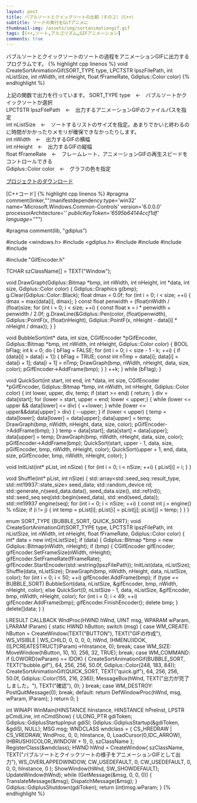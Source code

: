 ```yaml
---
layout: post
title: バブルソートとクイックソートの比較（その２）(C++)
subtitle: ソードの実行をGifアニメに
thumbnail-img: /assets/img/sortanimationgif.gif
tags: [C++,ソート,アルゴリズム,GIFアニメーション]
comments: true
---
```


バブルソートとクイックソートのソートの過程をアニメーションGIFに出力するプログラムです。
{% highlight cpp linenos %}
void CreateSortAnimationGif(SORT_TYPE type, LPCTSTR lpszFilePath, int nListSize, int nWidth, int nHeight, float fFrameRate, Gdiplus::Color color)
{% endhighlight %}

上記の関数で出力を行っています。
SORT_TYPE type　←　バブルソートかクイックソートか選択  
LPCTSTR lpszFilePath　←　出力するアニメーションGIFのファイルパスを指定  
int nListSize　←　ソートするリストのサイズを指定。あまりでかいと終わるのに時間がかかったりメモリが確保できなかったりします。  
int nWidth　←　出力するGIFの横幅  
int nHeight　←　出力するGIFの縦幅  
float fFrameRate　←　フレームレート、アニメーションGIFの再生スピードをコントロールできる  
Gdiplus::Color color　←　グラフの色を指定  

[プロジェクトのダウンロード](https://github.com/kenjinote/SortAnimationGIF/archive/master.zip)

[C++コード]
{% highlight cpp linenos %}
#pragma comment(linker,"\"/manifestdependency:type='win32' name='Microsoft.Windows.Common-Controls' version='6.0.0.0' processorArchitecture='*' publicKeyToken='6595b64144ccf1df' language='*'\"")

#pragma comment(lib, "gdiplus")

#include <windows.h>
#include <gdiplus.h>
#include <vector>
#include <string>
#include <array>
#include <random>

#include "GifEncoder.h"

TCHAR szClassName[] = TEXT("Window");

void DrawGraph(Gdiplus::Bitmap *bmp, int nWidth, int nHeight, int *data, int size, Gdiplus::Color color)
{
    Gdiplus::Graphics g(bmp);
    g.Clear(Gdiplus::Color::Black);
    float dmax = 0.0f;
    for (int i = 0; i < size; ++i) {
        dmax = max(data[i], dmax);
    }
    const float penwidth = (float)nWidth / (float)size;
    for (int i = 0; i < size; ++i) {
        const float x = i * penwidth + penwidth / 2.0f;
        g.DrawLine(&Gdiplus::Pen(color, (float)penwidth), Gdiplus::PointF(x, (float)nHeight), Gdiplus::PointF(x, nHeight - data[i] * nHeight / dmax));
    }
}

void BubbleSort(int* data, int size, CGifEncoder *pGifEncoder, Gdiplus::Bitmap *bmp, int nWidth, int nHeight, Gdiplus::Color color)
{
    BOOL bFlag;
    int k = 0;
    do {
        bFlag = FALSE;
        for (int i = 0; i < size - 1 - k; ++i) {
            if (data[i] > data[i + 1]) {
                bFlag = TRUE;
                const int nTmp = data[i];
                data[i] = data[i + 1];
                data[i + 1] = nTmp;
                DrawGraph(bmp, nWidth, nHeight, data, size, color);
                pGifEncoder->AddFrame(bmp);
            }
        }
        ++k;
    } while (bFlag);
}

void QuickSort(int start, int end, int *data, int size, CGifEncoder *pGifEncoder, Gdiplus::Bitmap *bmp, int nWidth, int nHeight, Gdiplus::Color color)
{
    int lower, upper, div, temp;
    if (start >= end) {
        return;
    }
    div = data[start];
    for (lower = start, upper = end; lower < upper;) {
        while (lower <= upper && data[lower] <= div) {
            ++lower;
        }
        while (lower <= upper&&data[upper] > div) {
            --upper;
        }
        if (lower < upper) {
            temp = data[lower];
            data[lower] = data[upper];
            data[upper] = temp;
            DrawGraph(bmp, nWidth, nHeight, data, size, color);
            pGifEncoder->AddFrame(bmp);
        }
    }
    temp = data[start];
    data[start] = data[upper];
    data[upper] = temp;
    DrawGraph(bmp, nWidth, nHeight, data, size, color);
    pGifEncoder->AddFrame(bmp);
    QuickSort(start, upper - 1, data, size, pGifEncoder, bmp, nWidth, nHeight, color);
    QuickSort(upper + 1, end, data, size, pGifEncoder, bmp, nWidth, nHeight, color);
}

void InitList(int* pList, int nSize)
{
    for (int i = 0; i < nSize; ++i) {
        pList[i] = i;
    }
}

void Shuffle(int* pList, int nSize)
{
    std::array<std::seed_seq::result_type, std::mt19937::state_size> seed_data;
    std::random_device rd;
    std::generate_n(seed_data.data(), seed_data.size(), std::ref(rd));
    std::seed_seq seq(std::begin(seed_data), std::end(seed_data));
    std::mt19937 engine(seq);
    for (int i = 0; i < nSize; ++i) {
        const int j = engine() % nSize;
        if (i != j) {
            int temp = pList[i];
            pList[i] = pList[j];
            pList[j] = temp;
        }
    }
}

enum SORT_TYPE {BUBBLE_SORT, QUICK_SORT};
void CreateSortAnimationGif(SORT_TYPE type, LPCTSTR lpszFilePath, int nListSize, int nWidth, int nHeight, float fFrameRate, Gdiplus::Color color)
{
    int* data = new int[nListSize];
    if (data) {
        Gdiplus::Bitmap *bmp = new Gdiplus::Bitmap(nWidth, nHeight);
        if (bmp) {
            CGifEncoder gifEncoder;
            gifEncoder.SetFrameSize(nWidth, nHeight);
            gifEncoder.SetFrameRate(fFrameRate);
            gifEncoder.StartEncoder(std::wstring(lpszFilePath));
            InitList(data, nListSize);
            Shuffle(data, nListSize);
            DrawGraph(bmp, nWidth, nHeight, data, nListSize, color);
            for (int i = 0; i < 50; ++i)
                gifEncoder.AddFrame(bmp);
            if (type == BUBBLE_SORT)
                BubbleSort(data, nListSize, &gifEncoder, bmp, nWidth, nHeight, color);
            else
                QuickSort(0, nListSize - 1, data, nListSize, &gifEncoder, bmp, nWidth, nHeight, color);
            for (int i = 0; i < 49; ++i)
                gifEncoder.AddFrame(bmp);
            gifEncoder.FinishEncoder();
            delete bmp;
        }
        delete[]data;
    }
}

LRESULT CALLBACK WndProc(HWND hWnd, UINT msg, WPARAM wParam, LPARAM lParam)
{
    static HWND hButton;
    switch (msg)
    {
    case WM_CREATE:
        hButton = CreateWindow(TEXT("BUTTON"), TEXT("GIFの作成"), WS_VISIBLE | WS_CHILD, 0, 0, 0, 0, hWnd, (HMENU)IDOK, ((LPCREATESTRUCT)lParam)->hInstance, 0);
        break;
    case WM_SIZE:
        MoveWindow(hButton, 10, 10, 256, 32, TRUE);
        break;
    case WM_COMMAND:
        if (LOWORD(wParam) == IDOK)
        {
            CreateSortAnimationGif(BUBBLE_SORT, TEXT("bubble.gif"), 64, 256, 256, 50.0f, Gdiplus::Color(248, 183, 84));
            CreateSortAnimationGif(QUICK_SORT, TEXT("quick.gif"), 64, 256, 256, 50.0f, Gdiplus::Color(155, 216, 236));
            MessageBox(hWnd, TEXT("出力が完了しました。"), TEXT("確認"), 0);
        }
        break;
    case WM_DESTROY:
        PostQuitMessage(0);
        break;
    default:
        return DefWindowProc(hWnd, msg, wParam, lParam);
    }
    return 0;
}

int WINAPI WinMain(HINSTANCE hInstance, HINSTANCE hPreInst, LPSTR pCmdLine, int nCmdShow)
{
    ULONG_PTR gdiToken;
    Gdiplus::GdiplusStartupInput gdiSI;
    Gdiplus::GdiplusStartup(&gdiToken, &gdiSI, NULL);
    MSG msg;
    WNDCLASS wndclass = {
        CS_HREDRAW | CS_VREDRAW,
        WndProc,
        0,
        0,
        hInstance,
        0,
        LoadCursor(0,IDC_ARROW),
        (HBRUSH)(COLOR_WINDOW + 1),
        0,
        szClassName
    };
    RegisterClass(&wndclass);
    HWND hWnd = CreateWindow(
        szClassName,
        TEXT("バブルソートとクイックソートの様子をアニメーションGIFとして出力"),
        WS_OVERLAPPEDWINDOW,
        CW_USEDEFAULT,
        0,
        CW_USEDEFAULT,
        0,
        0,
        0,
        hInstance,
        0
    );
    ShowWindow(hWnd, SW_SHOWDEFAULT);
    UpdateWindow(hWnd);
    while (GetMessage(&msg, 0, 0, 0))
    {
        TranslateMessage(&msg);
        DispatchMessage(&msg);
    }
    Gdiplus::GdiplusShutdown(gdiToken);
    return (int)msg.wParam;
}
{% endhighlight %}
